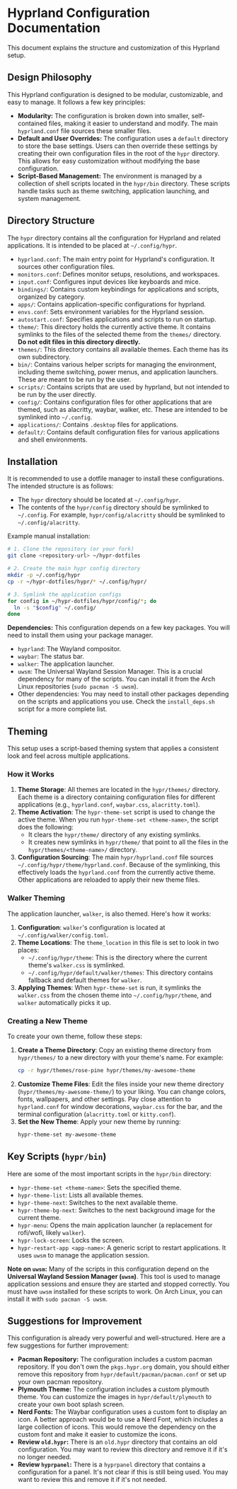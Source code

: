 # Hyprland Configuration Documentation

This document explains the structure and customization of this Hyprland setup.

## Design Philosophy

This Hyprland configuration is designed to be modular, customizable, and easy to manage. It follows a few key principles:

-   **Modularity:** The configuration is broken down into smaller, self-contained files, making it easier to understand and modify. The main `hyprland.conf` file sources these smaller files.
-   **Default and User Overrides:** The configuration uses a `default` directory to store the base settings. Users can then override these settings by creating their own configuration files in the root of the `hypr` directory. This allows for easy customization without modifying the base configuration.
-   **Script-Based Management:** The environment is managed by a collection of shell scripts located in the `hypr/bin` directory. These scripts handle tasks such as theme switching, application launching, and system management.

## Directory Structure

The `hypr` directory contains all the configuration for Hyprland and related applications. It is intended to be placed at `~/.config/hypr`.

-   `hyprland.conf`: The main entry point for Hyprland's configuration. It sources other configuration files.
-   `monitors.conf`: Defines monitor setups, resolutions, and workspaces.
-   `input.conf`: Configures input devices like keyboards and mice.
-   `bindings/`: Contains custom keybindings for applications and scripts, organized by category.
-   `apps/`: Contains application-specific configurations for hyprland.
-   `envs.conf`: Sets environment variables for the Hyprland session.
-   `autostart.conf`: Specifies applications and scripts to run on startup.
-   `theme/`: This directory holds the currently active theme. It contains symlinks to the files of the selected theme from the `themes/` directory. **Do not edit files in this directory directly.**
-   `themes/`: This directory contains all available themes. Each theme has its own subdirectory.
-   `bin/`: Contains various helper scripts for managing the environment, including theme switching, power menus, and application launchers. These are meant to be run by the user.
-   `scripts/`: Contains scripts that are used by hyprland, but not intended to be run by the user directly.
-   `config/`: Contains configuration files for other applications that are themed, such as alacritty, waybar, walker, etc. These are intended to be symlinked into `~/.config`.
-   `applications/`: Contains `.desktop` files for applications.
-   `default/`: Contains default configuration files for various applications and shell environments.

## Installation

It is recommended to use a dotfile manager to install these configurations. The intended structure is as follows:

-   The `hypr` directory should be located at `~/.config/hypr`.
-   The contents of the `hypr/config` directory should be symlinked to `~/.config`. For example, `hypr/config/alacritty` should be symlinked to `~/.config/alacritty`.

Example manual installation:

```bash
# 1. Clone the repository (or your fork)
git clone <repository-url> ~/hypr-dotfiles

# 2. Create the main hypr config directory
mkdir -p ~/.config/hypr
cp -r ~/hypr-dotfiles/hypr/* ~/.config/hypr/

# 3. Symlink the application configs
for config in ~/hypr-dotfiles/hypr/config/*; do
  ln -s "$config" ~/.config/
done
```

**Dependencies:** This configuration depends on a few key packages. You will need to install them using your package manager.
-   `hyprland`: The Wayland compositor.
-   `waybar`: The status bar.
-   `walker`: The application launcher.
-   `uwsm`: The Universal Wayland Session Manager. This is a crucial dependency for many of the scripts. You can install it from the Arch Linux repositories (`sudo pacman -S uwsm`).
-   Other dependencies: You may need to install other packages depending on the scripts and applications you use. Check the `install_deps.sh` script for a more complete list.

## Theming

This setup uses a script-based theming system that applies a consistent look and feel across multiple applications.

### How it Works

1.  **Theme Storage**: All themes are located in the `hypr/themes/` directory. Each theme is a directory containing configuration files for different applications (e.g., `hyprland.conf`, `waybar.css`, `alacritty.toml`).
2.  **Theme Activation**: The `hypr-theme-set` script is used to change the active theme. When you run `hypr-theme-set <theme-name>`, the script does the following:
    *   It clears the `hypr/theme/` directory of any existing symlinks.
    *   It creates new symlinks in `hypr/theme/` that point to all the files in the `hypr/themes/<theme-name>/` directory.
3.  **Configuration Sourcing**: The main `hypr/hyprland.conf` file sources `~/.config/hypr/theme/hyprland.conf`. Because of the symlinking, this effectively loads the `hyprland.conf` from the currently active theme. Other applications are reloaded to apply their new theme files.

### Walker Theming

The application launcher, `walker`, is also themed. Here's how it works:

1.  **Configuration**: `walker`'s configuration is located at `~/.config/walker/config.toml`.
2.  **Theme Locations**: The `theme_location` in this file is set to look in two places:
    *   `~/.config/hypr/theme`: This is the directory where the current theme's `walker.css` is symlinked.
    *   `~/.config/hypr/default/walker/themes`: This directory contains fallback and default themes for `walker`.
3.  **Applying Themes**: When `hypr-theme-set` is run, it symlinks the `walker.css` from the chosen theme into `~/.config/hypr/theme`, and `walker` automatically picks it up.

### Creating a New Theme

To create your own theme, follow these steps:

1.  **Create a Theme Directory**: Copy an existing theme directory from `hypr/themes/` to a new directory with your theme's name. For example:
    ```bash
    cp -r hypr/themes/rose-pine hypr/themes/my-awesome-theme
    ```
2.  **Customize Theme Files**: Edit the files inside your new theme directory (`hypr/themes/my-awesome-theme/`) to your liking. You can change colors, fonts, wallpapers, and other settings. Pay close attention to `hyprland.conf` for window decorations, `waybar.css` for the bar, and the terminal configuration (`alacritty.toml` or `kitty.conf`).
3.  **Set the New Theme**: Apply your new theme by running:
    ```bash
    hypr-theme-set my-awesome-theme
    ```

## Key Scripts (`hypr/bin`)

Here are some of the most important scripts in the `hypr/bin` directory:

-   `hypr-theme-set <theme-name>`: Sets the specified theme.
-   `hypr-theme-list`: Lists all available themes.
-   `hypr-theme-next`: Switches to the next available theme.
-   `hypr-theme-bg-next`: Switches to the next background image for the current theme.
-   `hypr-menu`: Opens the main application launcher (a replacement for rofi/wofi, likely `walker`).
-   `hypr-lock-screen`: Locks the screen.
-   `hypr-restart-app <app-name>`: A generic script to restart applications. It uses `uwsm` to manage the application session.

**Note on `uwsm`:** Many of the scripts in this configuration depend on the **Universal Wayland Session Manager (`uwsm`)**. This tool is used to manage application sessions and ensure they are started and stopped correctly. You must have `uwsm` installed for these scripts to work. On Arch Linux, you can install it with `sudo pacman -S uwsm`.

## Suggestions for Improvement

This configuration is already very powerful and well-structured. Here are a few suggestions for further improvement:

-   **Pacman Repository:** The configuration includes a custom pacman repository. If you don't own the `pkgs.hypr.org` domain, you should either remove this repository from `hypr/default/pacman/pacman.conf` or set up your own pacman repository.
-   **Plymouth Theme:** The configuration includes a custom plymouth theme. You can customize the images in `hypr/default/plymouth` to create your own boot splash screen.
-   **Nerd Fonts:** The Waybar configuration uses a custom font to display an icon. A better approach would be to use a Nerd Font, which includes a large collection of icons. This would remove the dependency on the custom font and make it easier to customize the icons.
-   **Review `old.hypr`:** There is an `old.hypr` directory that contains an old configuration. You may want to review this directory and remove it if it's no longer needed.
-   **Review `hyprpanel`:** There is a `hyprpanel` directory that contains a configuration for a panel. It's not clear if this is still being used. You may want to review this and remove it if it's not needed.
